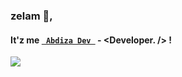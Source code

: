### zelam 👋, 
#### It'z me [```  Abdiza Dev  ```](https://abdiza.tech) - \<Developer. /> ! <br />
[![](https://visitcount.itsvg.in/api?id=abdisadev&label=Profile%20Views&pretty=false)](https://abdiza.tech)
